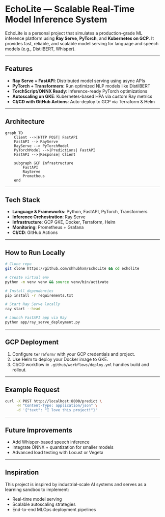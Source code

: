 # EchoLite — Scalable Real-Time Model Inference System

EchoLite is a personal project that simulates a production-grade ML inference platform using **Ray Serve**, **PyTorch**, and **Kubernetes on GCP**. It provides fast, reliable, and scalable model serving for language and speech models (e.g., DistilBERT, Whisper).

---

## Features

- **Ray Serve + FastAPI**: Distributed model serving using async APIs
- **PyTorch + Transformers**: Run optimized NLP models like DistilBERT
- **TorchScript/ONNX Ready**: Inference-ready PyTorch optimizations
- **Autoscaling on GKE**: Kubernetes-based HPA via custom Ray metrics
- **CI/CD with GitHub Actions**: Auto-deploy to GCP via Terraform & Helm

---

## Architecture

```mermaid
graph TD
    Client -->|HTTP POST| FastAPI
    FastAPI --> RayServe
    RayServe --> PyTorchModel
    PyTorchModel -->|Predictions| FastAPI
    FastAPI -->|Response| Client

    subgraph GCP Infrastructure
        FastAPI
        RayServe
        Prometheus
    end
````

---

## Tech Stack

* **Language & Frameworks**: Python, FastAPI, PyTorch, Transformers
* **Inference Orchestration**: Ray Serve
* **Infrastructure**: GCP GKE, Docker, Terraform, Helm
* **Monitoring**: Prometheus + Grafana
* **CI/CD**: GitHub Actions

---

## How to Run Locally

```bash
# Clone repo
git clone https://github.com/shhubhxm/EchoLite && cd echolite

# Create virtual env
python -m venv venv && source venv/bin/activate

# Install dependencies
pip install -r requirements.txt

# Start Ray Serve locally
ray start --head

# Launch FastAPI app via Ray
python app/ray_serve_deployment.py
```

---

## GCP Deployment

1. Configure `terraform/` with your GCP credentials and project.
2. Use Helm to deploy your Docker image to GKE.
3. CI/CD workflow in `.github/workflows/deploy.yml` handles build and rollout.

---

## Example Request

```bash
curl -X POST http://localhost:8000/predict \
     -H "Content-Type: application/json" \
     -d '{"text": "I love this project!"}'
```

---

## Future Improvements

* Add Whisper-based speech inference
* Integrate ONNX + quantization for smaller models
* Advanced load testing with Locust or Vegeta

---

## Inspiration

This project is inspired by industrial-scale AI systems and serves as a learning sandbox to implement:

* Real-time model serving
* Scalable autoscaling strategies
* End-to-end MLOps deployment pipelines

